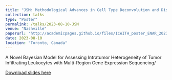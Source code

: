 ```yaml
---
title: "JSM: Methodological Advances in Cell Type Deconvolution and Discrimination"
collection: talks
type: "Poster"
permalink: /talks/2023-08-10-JSM
venue: "Nashville"
paperurl: 'http://academicpages.github.io/files/ICeITH_poster_ENAR_2023_.pdf'
date: 2023-08-10
location: "Toronto, Canada"
---
```


A Novel Bayesian Model for Assessing Intratumor Heterogeneity of Tumor Infiltrating Leukocytes with Multi-Region Gene Expression Sequencing/

[Download slides here](http://academicpages.github.io/files/ICeITH_presentation_JSM.pdf)
